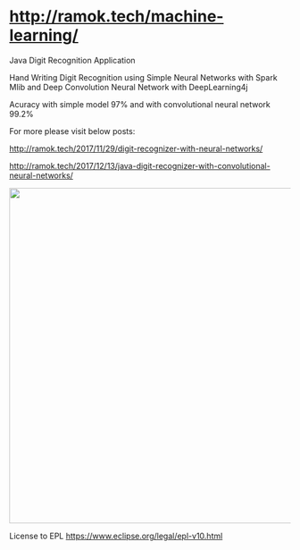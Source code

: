# http://ramok.tech/machine-learning/
Java Digit Recognition Application 

Hand Writing Digit Recognition using Simple Neural Networks with Spark Mlib
and
Deep Convolution Neural Network with DeepLearning4j

Acuracy with simple model 97% 
and 
with convolutional neural network 99.2%

For more please visit below posts:

http://ramok.tech/2017/11/29/digit-recognizer-with-neural-networks/

http://ramok.tech/2017/12/13/java-digit-recognizer-with-convolutional-neural-networks/

<p align="center">
  <img src="https://i0.wp.com/ramok.tech/wp-content/uploads/2017/12/2017-12-14_01h00_37.jpg?resize=1024%2C537e" width="600"/>
</p>


License to EPL https://www.eclipse.org/legal/epl-v10.html
